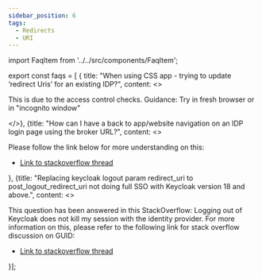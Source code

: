 ```yaml
---
sidebar_position: 6
tags:
  - Redirects
  - URI
---
```


import FaqItem from '../../src/components/FaqItem';

export const faqs = [
{
title: "When using CSS app - trying to update ‘redirect Uris’ for an existing IDP?",
content: <><p>This is due to the access control checks. Guidance: Try in fresh browser or in "incognito window"<p></>},
{title: "How can I have a back to app/website navigation on an IDP login page using the broker URL?",
content: <><p>Please follow the link below for more understanding on this:
</p><ul><li><a href={"https://stackoverflow.developer.gov.bc.ca/questions/1240/1241#1241"}>Link to stackoverflow thread</a></li></ul></>},
{title: "Replacing keycloak logout param redirect_uri to post_logout_redirect_uri not doing full SSO with Keycloak version 18 and above.",
content: <><p>This question has been answered in this StackOverflow: Logging out of Keycloak does not kill my session with the identity provider. 
For more information on this, please refer to the following link for stack overflow discussion on GUID:
</p><ul><li><a href={"https://stackoverflow.developer.gov.bc.ca/questions/998/999#999S"}>Link to stackoverflow thread</a></li></ul></>}];

<FaqItem faqs={faqs}/>
